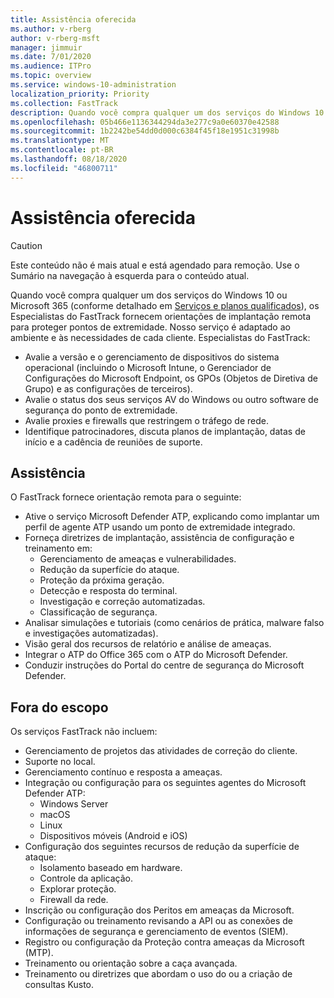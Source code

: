 ```yaml
---
title: Assistência oferecida
ms.author: v-rberg
author: v-rberg-msft
manager: jimmuir
ms.date: 7/01/2020
ms.audience: ITPro
ms.topic: overview
ms.service: windows-10-administration
localization_priority: Priority
ms.collection: FastTrack
description: Quando você compra qualquer um dos serviços do Windows 10 ou Microsoft 365, os Especialistas do FastTrack fornecem orientações de implantação remota para proteger pontos de extremidade. Nosso serviço é adaptado ao ambiente e às necessidades de cada cliente.
ms.openlocfilehash: 05b466e1136344294da3e277c9a0e60370e42588
ms.sourcegitcommit: 1b2242be54dd0d000c6384f45f18e1951c31998b
ms.translationtype: MT
ms.contentlocale: pt-BR
ms.lasthandoff: 08/18/2020
ms.locfileid: "46800711"
---
```

# <a name="assistance-offered"></a>Assistência oferecida  

> [!CAUTION]
> Este conteúdo não é mais atual e está agendado para remoção. Use o Sumário na navegação à esquerda para o conteúdo atual.

Quando você compra qualquer um dos serviços do Windows 10 ou Microsoft 365 (conforme detalhado em [Serviços e planos qualificados](M365-eligible-services-and-plans.md)), os Especialistas do FastTrack fornecem orientações de implantação remota para proteger pontos de extremidade. Nosso serviço é adaptado ao ambiente e às necessidades de cada cliente. Especialistas do FastTrack:
- Avalie a versão e o gerenciamento de dispositivos do sistema operacional (incluindo o Microsoft Intune, o Gerenciador de Configurações do Microsoft Endpoint, os GPOs (Objetos de Diretiva de Grupo) e as configurações de terceiros).
- Avalie o status dos seus serviços AV do Windows ou outro software de segurança do ponto de extremidade.
- Avalie proxies e firewalls que restringem o tráfego de rede.
- Identifique patrocinadores, discuta planos de implantação, datas de início e a cadência de reuniões de suporte.

## <a name="assistance"></a>Assistência

O FastTrack fornece orientação remota para o seguinte:
- Ative o serviço Microsoft Defender ATP, explicando como implantar um perfil de agente ATP usando um ponto de extremidade integrado.
- Forneça diretrizes de implantação, assistência de configuração e treinamento em:
    - Gerenciamento de ameaças e vulnerabilidades.
    - Redução da superfície do ataque.
    - Proteção da próxima geração.
    - Detecção e resposta do terminal.
    - Investigação e correção automatizadas.
    - Classificação de segurança.
- Analisar simulações e tutoriais (como cenários de prática, malware falso e investigações automatizadas).
- Visão geral dos recursos de relatório e análise de ameaças.
- Integrar o ATP do Office 365 com o ATP do Microsoft Defender.
- Conduzir instruções do Portal do centre de segurança do Microsoft Defender.

## <a name="out-of-scope"></a>Fora do escopo

Os serviços FastTrack não incluem:
- Gerenciamento de projetos das atividades de correção do cliente.
- Suporte no local.
- Gerenciamento contínuo e resposta a ameaças.
- Integração ou configuração para os seguintes agentes do Microsoft Defender ATP:
   - Windows Server
   - macOS
   - Linux
   - Dispositivos móveis (Android e iOS)
- Configuração dos seguintes recursos de redução da superfície de ataque:
    - Isolamento baseado em hardware.
    - Controle da aplicação.
    - Explorar proteção.
    - Firewall da rede.
- Inscrição ou configuração dos Peritos em ameaças da Microsoft.
- Configuração ou treinamento revisando a API ou as conexões de informações de segurança e gerenciamento de eventos (SIEM).
- Registro ou configuração da Proteção contra ameaças da Microsoft (MTP).
- Treinamento ou orientação sobre a caça avançada.
- Treinamento ou diretrizes que abordam o uso do ou a criação de consultas Kusto.
